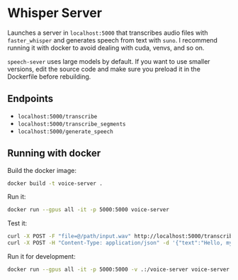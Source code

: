 # Whisper Server

Launches a server in `localhost:5000` that transcribes audio files with `faster_whisper` and generates speech from text with `suno`. I recommend running it with docker to avoid dealing with cuda, venvs, and so on.

`speech-sever` uses large models by default. If you want to use smaller versions, edit the source code and make sure you preload it in the Dockerfile before rebuilding.

## Endpoints

- `localhost:5000/transcribe`
- `localhost:5000/transcribe_segments`
- `localhost:5000/generate_speech`

## Running with docker

Build the docker image:
``` sh
docker build -t voice-server .
```

Run it:
``` sh
docker run --gpus all -it -p 5000:5000 voice-server
```

Test it:
``` sh
curl -X POST -F "file=@/path/input.wav" http://localhost:5000/transcribe
curl -X POST -H "Content-Type: application/json" -d '{"text":"Hello, my name is Suno"}' http://localhost:5000/generate_speech --output output.wav
```

Run it for development:
``` sh
docker run --gpus all -it -p 5000:5000 -v .:/voice-server voice-server /bin/bash
```


